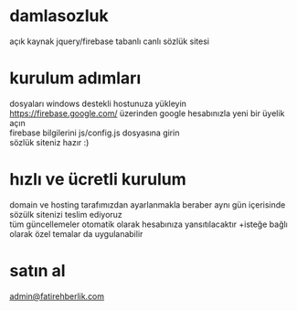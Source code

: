 # damlasozluk
açık kaynak jquery/firebase tabanlı canlı sözlük sitesi

# kurulum adımları
dosyaları windows destekli hostunuza yükleyin
<br />https://firebase.google.com/ üzerinden google hesabınızla yeni bir üyelik açın
<br />firebase bilgilerini js/config.js dosyasına girin
<br />sözlük siteniz hazır :)

# hızlı ve ücretli kurulum
domain ve hosting tarafımızdan ayarlanmakla beraber aynı gün içerisinde sözülk sitenizi teslim ediyoruz
<br />tüm güncellemeler otomatik olarak hesabınıza yansıtılacaktır +isteğe bağlı olarak özel temalar da uygulanabilir 

# satın al
admin@fatirehberlik.com
